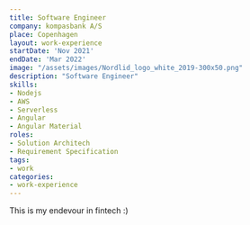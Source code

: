 ```yaml
---
title: Software Engineer
company: kompasbank A/S
place: Copenhagen
layout: work-experience
startDate: 'Nov 2021'
endDate: 'Mar 2022'
image: "/assets/images/Nordlid_logo_white_2019-300x50.png"
description: "Software Engineer"
skills:
- Nodejs
- AWS
- Serverless
- Angular
- Angular Material
roles: 
- Solution Architech
- Requirement Specification
tags:
- work
categories:
- work-experience
---
```


This is my endevour in fintech :)


